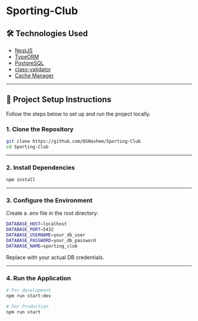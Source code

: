 # Sporting-Club


## 🛠 Technologies Used

- [NestJS](https://nestjs.com/)
- [TypeORM](https://typeorm.io/)
- [PostgreSQL](https://www.postgresql.org/)
- [class-validator](https://github.com/typestack/class-validator)
- [Cache Manager](https://docs.nestjs.com/techniques/caching)

---
## 🚀 Project Setup Instructions

Follow the steps below to set up and run the project locally.

### 1. Clone the Repository

```bash
git clone https://github.com/OSHashem/Sporting-Club
cd Sporting-Club
```

---

### 2. Install Dependencies
```bash
npm install
```
 ---

 ### 3. Configure the Environment
Create a .env file in the root directory:

```bash
DATABASE_HOST=localhost
DATABASE_PORT=5432
DATABASE_USERNAME=your_db_user
DATABASE_PASSWORD=your_db_password
DATABASE_NAME=sporting_club
```
Replace with your actual DB credentials.

---
### 4. Run the Application
```bash
# For development
npm run start:dev

# For Production
npm run start
```
